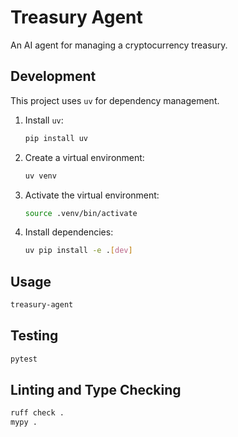 # Treasury Agent

An AI agent for managing a cryptocurrency treasury.

## Development

This project uses `uv` for dependency management.

1.  Install `uv`:
    ```bash
    pip install uv
    ```
2.  Create a virtual environment:
    ```bash
    uv venv
    ```
3.  Activate the virtual environment:
    ```bash
    source .venv/bin/activate
    ```
4.  Install dependencies:
    ```bash
    uv pip install -e .[dev]
    ```

## Usage

```bash
treasury-agent
```

## Testing

```bash
pytest
```

## Linting and Type Checking

```bash
ruff check .
mypy .
```
